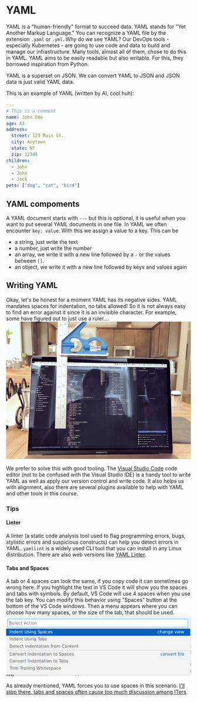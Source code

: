 # YAML

YAML is a "human-friendly" format to succeed data. YAML stands for "Yet Another Markup Language." You can recognize a YAML file by
the extension `.yaml` or `.yml`. Why do we see YAML? Our DevOps tools - especially Kubernetes - are going to use code and data to build and manage our infrastructure.
Many tools, almost all of them, chose to do this in YAML. YAML aims to be easily readable but also writable. For this, they borrowed inspiration from Python.

YAML is a superset on JSON. We can convert YAML to JSON and JSON data is just valid YAML data.

This is an example of YAML (written by AI, cool huh):

```yaml
---
# This is a comment
name: John Doe
age: 43
address:
  street: 123 Main St.
  city: Anytown
  state: NY
  zip: 12345
children:
  - John
  - John
  - Jack
pets: ["dog", "cat", "bird"]
```

## YAML compoments

A YAML document starts with `---` but this is optional, it is useful when you want to put several YAML documents in one file.
In YAML we often encounter `key: value`. With this we assign a value to a key. This can be

- a string, just write the text
- a number, just write the number
- an array, we write it with a new line followed by a `-` or the values between `[]`.
- an object, we write it with a new line followed by keys and values again

## Writing YAML

Okay, let's be honest for a moment YAML has its negative sides. YAML mandates spaces for indentation, no tabs allowed! So it is not always easy to find an error against it since it is an invisible character. For example, some have figured out to just use a ruler....
![a yaml ruler](./yaml-ruler-cover.jpg)

We prefer to solve this with good tooling. The [Visual Studio Code](https://code.visualstudio.com/) code editor (not to be confused with the Visual Studio IDE) is a handy tool to write YAML as well as apply our version control and write code. It also helps us with alignment, also there are several plugins available to help with YAML and other tools in this course.

### Tips

#### Linter

A linter (a static code analysis tool used to flag programming errors, bugs, stylistic errors and suspicious constructs) can help you detect errors in YAML. `yamllint` is a widely used CLI tool that you can install in any Linux distribution. There are also web versions like [YAML Linter](https://yamllint.com/).

#### Tabs and Spaces

A tab or 4 spaces can look the same, if you copy code it can sometimes go wrong here. If you highlight the text in VS Code it will show you the spaces and tabs with symbols. By default, VS Code will use 4 spaces when you use the tab key. You can modify this behavior using "Spaces" button at the bottom of the VS Code windows. Then a menu appears where you can choose how many spaces, or the size of the tab, that should be used.
![conversion menu](./convert.png)

As already mentioned, YAML forces you to use spaces in this scenario. [I'll stop there, tabs and spaces often cause too much discussion among ITers](https://www.youtube.com/watch?v=cowtgmZuai0).
